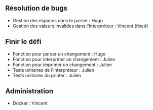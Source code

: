 ## Résolution de bugs

* Gestion des espaces dans le parser : Hugo
* Gestion des valeurs invalides dans l'interpréteur : Vincent (fixed)

## Finir le défi

* Fonction pour parser un changement : Hugo
* Fonction pour interpréter un changement : Julien
* Fonction pour imprimer un changement : Julien
* Tests unitaires de l'interpréteur : Julien
* Tests unitaires du printer : Julien

## Administration

* Docker : Vincent

